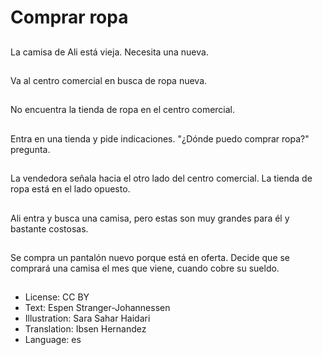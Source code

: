 # Comprar ropa

##
La camisa de Ali está vieja. Necesita una nueva.

##
Va al centro comercial en busca de ropa nueva.

##
No encuentra la tienda de ropa en el centro comercial.

##
Entra en una tienda y pide indicaciones. "¿Dónde puedo comprar ropa?" pregunta.

##
La vendedora señala hacia el otro lado del centro comercial. La tienda de ropa está en el lado opuesto.

##
Ali entra y busca una camisa, pero estas son muy grandes para él y bastante costosas.

##
Se compra un pantalón nuevo porque está en oferta. Decide que se comprará una camisa el mes que viene, cuando cobre su sueldo.

##
* License: CC BY
* Text: Espen Stranger-Johannessen
* Illustration: Sara Sahar Haidari
* Translation: Ibsen Hernandez
* Language: es
